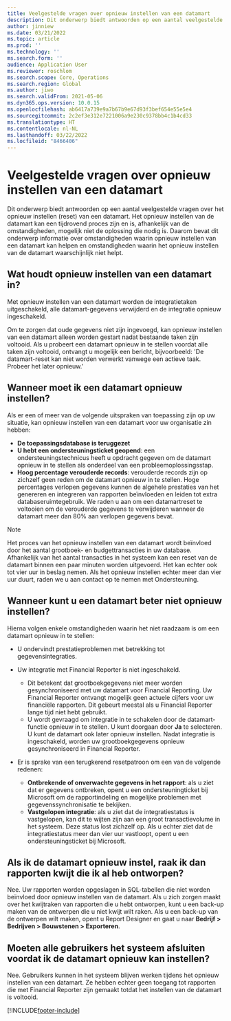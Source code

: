 ```yaml
---
title: Veelgestelde vragen over opnieuw instellen van een datamart
description: Dit onderwerp biedt antwoorden op een aantal veelgestelde vragen over het opnieuw instellen (reset) van een datamart.
author: jinniew
ms.date: 03/21/2022
ms.topic: article
ms.prod: ''
ms.technology: ''
ms.search.form: ''
audience: Application User
ms.reviewer: roschlom
ms.search.scope: Core, Operations
ms.search.region: Global
ms.author: jiwo
ms.search.validFrom: 2021-05-06
ms.dyn365.ops.version: 10.0.15
ms.openlocfilehash: ab6417a739e9a7b67b9e67d93f3bef654e55e5e4
ms.sourcegitcommit: 2c2ef3e312e7221006a9e230c9378bb4c1b4cd33
ms.translationtype: HT
ms.contentlocale: nl-NL
ms.lasthandoff: 03/22/2022
ms.locfileid: "8466406"
---
```

# <a name="data-mart-resets-faq"></a>Veelgestelde vragen over opnieuw instellen van een datamart

Dit onderwerp biedt antwoorden op een aantal veelgestelde vragen over het opnieuw instellen (reset) van een datamart. Het opnieuw instellen van de datamart kan een tijdrovend proces zijn en is, afhankelijk van de omstandigheden, mogelijk niet de oplossing die nodig is. Daarom bevat dit onderwerp informatie over omstandigheden waarin opnieuw instellen van een datamart kan helpen en omstandigheden waarin het opnieuw instellen van de datamart waarschijnlijk niet helpt.

## <a name="what-is-a-data-mart-reset"></a>Wat houdt opnieuw instellen van een datamart in?

Met opnieuw instellen van een datamart worden de integratietaken uitgeschakeld, alle datamart-gegevens verwijderd en de integratie opnieuw ingeschakeld.

Om te zorgen dat oude gegevens niet zijn ingevoegd, kan opnieuw instellen van een datamart alleen worden gestart nadat bestaande taken zijn voltooid. Als u probeert een datamart opnieuw in te stellen voordat alle taken zijn voltooid, ontvangt u mogelijk een bericht, bijvoorbeeld: 'De datamart-reset kan niet worden verwerkt vanwege een actieve taak. Probeer het later opnieuw.'

## <a name="when-do-i-have-to-do-a-data-mart-reset"></a>Wanneer moet ik een datamart opnieuw instellen?

Als er een of meer van de volgende uitspraken van toepassing zijn op uw situatie, kan opnieuw instellen van een datamart voor uw organisatie zin hebben:

- **De toepassingsdatabase is teruggezet**
- **U hebt een ondersteuningsticket geopend**: een ondersteuningstechnicus heeft u opdracht gegeven om de datamart opnieuw in te stellen als onderdeel van een probleemoplossingsstap.
- **Hoog percentage verouderde records**: verouderde records zijn op zichzelf geen reden om de datamart opnieuw in te stellen. Hoge percentages verlopen gegevens kunnen de algehele prestaties van het genereren en integreren van rapporten beïnvloeden en leiden tot extra databaseruimtegebruik. We raden u aan om een datamartreset te voltooien om de verouderde gegevens te verwijderen wanneer de datamart meer dan 80% aan verlopen gegevens bevat.
 
> [!NOTE]
> Het proces van het opnieuw instellen van een datamart wordt beïnvloed door het aantal grootboek- en budgettransacties in uw database. Afhankelijk van het aantal transacties in het systeem kan een reset van de datamart binnen een paar minuten worden uitgevoerd. Het kan echter ook tot vier uur in beslag nemen. Als het opnieuw instellen echter meer dan vier uur duurt, raden we u aan contact op te nemen met Ondersteuning.
 
## <a name="when-is-a-data-mart-reset-inappropriate"></a>Wanneer kunt u een datamart beter niet opnieuw instellen?

Hierna volgen enkele omstandigheden waarin het niet raadzaam is om een datamart opnieuw in te stellen:

- U ondervindt prestatieproblemen met betrekking tot gegevensintegraties.
- Uw integratie met Financial Reporter is niet ingeschakeld. 

    - Dit betekent dat grootboekgegevens niet meer worden gesynchroniseerd met uw datamart voor Financial Reporting. Uw Financial Reporter ontvangt mogelijk geen actuele cijfers voor uw financiële rapporten. Dit gebeurt meestal als u Financial Reporter lange tijd niet hebt gebruikt.
    - U wordt gevraagd om integratie in te schakelen door de datamart-functie opnieuw in te stellen. U kunt doorgaan door **Ja** te selecteren. U kunt de datamart ook later opnieuw instellen. Nadat integratie is ingeschakeld, worden uw grootboekgegevens opnieuw gesynchroniseerd in Financial Reporter. 
- Er is sprake van een terugkerend resetpatroon om een van de volgende redenen:

    - **Ontbrekende of onverwachte gegevens in het rapport**: als u ziet dat er gegevens ontbreken, opent u een ondersteuningticket bij Microsoft om de rapportindeling en mogelijke problemen met gegevenssynchronisatie te bekijken.
    - **Vastgelopen integratie**: als u ziet dat de integratiestatus is vastgelopen, kan dit te wijten zijn aan een groot transactievolume in het systeem. Deze status lost zichzelf op. Als u echter ziet dat de integratiestatus meer dan vier uur vastloopt, opent u een ondersteuningsticket bij Microsoft. 
   
## <a name="if-i-reset-the-data-mart-will-i-lose-reports-that-ive-already-designed"></a>Als ik de datamart opnieuw instel, raak ik dan rapporten kwijt die ik al heb ontworpen?

Nee. Uw rapporten worden opgeslagen in SQL-tabellen die niet worden beïnvloed door opnieuw instellen van de datamart. Als u zich zorgen maakt over het kwijtraken van rapporten die u hebt ontworpen, kunt u een back-up maken van de ontwerpen die u niet kwijt wilt raken. Als u een back-up van de ontwerpen wilt maken, opent u Report Designer en gaat u naar **Bedrijf \> Bedrijven \> Bouwstenen \> Exporteren**.
 
## <a name="do-all-users-have-to-exit-the-system-before-i-can-reset-the-data-mart"></a>Moeten alle gebruikers het systeem afsluiten voordat ik de datamart opnieuw kan instellen?

Nee. Gebruikers kunnen in het systeem blijven werken tijdens het opnieuw instellen van een datamart. Ze hebben echter geen toegang tot rapporten die met Financial Reporter zijn gemaakt totdat het instellen van de datamart is voltooid.

[!INCLUDE[footer-include](../../../includes/footer-banner.md)]
